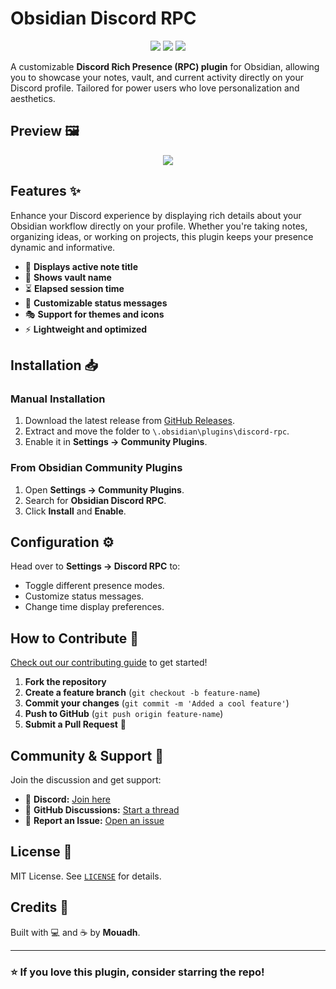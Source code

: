 


# Obsidian Discord RPC

<p align="center">
	<a href="https://github.com/Mouadhbendjedidi/themed-obsidian-discord-rpc/stargazers"><img src="https://img.shields.io/github/stars/catppuccin/template?colorA=363a4f&colorB=a6da95&style=for-the-badge"></a>
	<a href="https://github.com/Mouadhbendjedidi/themed-obsidian-discord-rpc/issues"><img src="https://img.shields.io/github/issues/catppuccin/template?colorA=363a4f&colorB=a6da95&style=for-the-badge"></a>
	<a href="https://github.com/Mouadhbendjedidi/themed-obsidian-discord-rpc/contributors"><img src="https://img.shields.io/github/contributors/catppuccin/template?colorA=363a4f&colorB=a6da95&style=for-the-badge"></a>
</p>

A customizable **Discord Rich Presence (RPC) plugin** for Obsidian, allowing you to showcase your notes, vault, and current activity directly on your Discord profile. Tailored for power users who love personalization and aesthetics.

## Preview 🖼️ 

<p align="center">
	<img src="https://raw.githubusercontent.com/catppuccin/catppuccin/main/assets/previews/preview.webp"/>
</p>

## Features ✨

Enhance your Discord experience by displaying rich details about your Obsidian workflow directly on your profile. Whether you're taking notes, organizing ideas, or working on projects, this plugin keeps your presence dynamic and informative.

- 📝 **Displays active note title**
- 📂 **Shows vault name**
- ⏳ **Elapsed session time**
- 🎨 **Customizable status messages**
- 🎭 **Support for themes and icons**
- ⚡ **Lightweight and optimized**

## Installation 📥

### Manual Installation

1. Download the latest release from [GitHub Releases](https://github.com/your-repo/releases).
2. Extract and move the folder to `\.obsidian\plugins\discord-rpc`.
3. Enable it in **Settings → Community Plugins**.

### From Obsidian Community Plugins

1. Open **Settings → Community Plugins**.
2. Search for **Obsidian Discord RPC**.
3. Click **Install** and **Enable**.

## Configuration ⚙️

Head over to **Settings → Discord RPC** to:

- Toggle different presence modes.
- Customize status messages.
- Change time display preferences.

## How to Contribute 🤝

[Check out our contributing guide](https://github.com/your-repo/CONTRIBUTING.md) to get started!

1. **Fork the repository**
2. **Create a feature branch** (`git checkout -b feature-name`)
3. **Commit your changes** (`git commit -m 'Added a cool feature'`)
4. **Push to GitHub** (`git push origin feature-name`)
5. **Submit a Pull Request** 🚀

## Community & Support 💬

Join the discussion and get support:

- 💬 **Discord:** [Join here](https://discord.gg/your-invite-link)
- 📝 **GitHub Discussions:** [Start a thread](https://github.com/your-repo/discussions)
- 🐛 **Report an Issue:** [Open an issue](https://github.com/your-repo/issues)

## License 📝

MIT License. See [`LICENSE`](https://github.com/your-repo/LICENSE) for details.

## Credits 💙

Built with 💻 and ☕ by **Mouadh**.

---

### ⭐ If you love this plugin, consider starring the repo!

